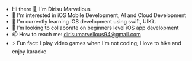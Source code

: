 * Hi there 👋, I'm Dirisu Marvellous 
* 👀 I'm interested in iOS Mobile Development, AI and Cloud Development
* 🌱 I’m currently learning iOS development using swift, UIKit.
* 👯 I’m looking to collaborate on beginners level iOS app development
* 📫 How to reach me: dirisumarvellous94@gmail.com
* ⚡ Fun fact: I play video games when I'm not coding, I love to hike and enjoy karaoke


<!--
**Dirisu/Dirisu** is a ✨ _special_ ✨ repository because its `README.md` (this file) appears on your GitHub profile.

Here are some ideas to get you started:

- 🔭 I’m currently working on ...
- 🌱 I’m currently learning ...
- 👯 I’m looking to collaborate on beginners level iOS app development...
- 🤔 I’m looking for help with ...
- 💬 Ask me about ...
- 📫 How to reach me: ...
- 😄 Pronouns: ...
- ⚡ Fun fact: ...
-->
